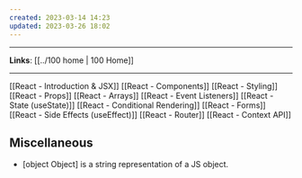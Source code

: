 ```yaml
---
created: 2023-03-14 14:23
updated: 2023-03-26 18:02
---
```

---
**Links**: [[../100 home | 100 Home]]

---
[[React - Introduction & JSX]]
[[React - Components]]
[[React - Styling]]
[[React - Props]]
[[React - Arrays]]
[[React - Event Listeners]]
[[React - State (useState)]]
[[React - Conditional Rendering]]
[[React - Forms]]
[[React - Side Effects (useEffect)]]
[[React - Router]]
[[React - Context API]]

## Miscellaneous
- \[object Object] is a string representation of a JS object.


